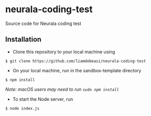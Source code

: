 # neurala-coding-test
Source code for Neurala coding test


## Installation
* Clone this repository to your local machine using
``` 
$ git clone https://github.com/liamdebeasi/neurala-coding-test
```
* On your local machine, run in the sandbox-template directory
```
$ npm install
```
_Note: macOS users may need to run `sudo npm install`_

* To start the Node server, run
```
$ node index.js
```
